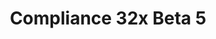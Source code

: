 ---
layout: post
title: Compliance 32x Beta 5
permalink: /compliance32x/B5
comments: true
comments-id: 1.16.5-32x-Beta-5
header-img: compliance32x/releases/B5.jpg

long_text: Thanks to our awesome community, today we're presenting yet another beta of our pack, consisting mainly of miscellaneous fixes, but also valuable additions such as the moon, rain, snow and held maps. The full release is ever so slightly closer – stay tuned for more updates!

main_changelog: changelogs/compliance32

download:
  - Java - 1.16.5 (GitHub):
    - https://github.com/Compliance-Resource-Pack/Resource-Pack-32x/releases/download/beta-5/Compliance-32x-Java-Beta-5.zip
  - Java - 1.16.5 (CurseForge):
    - https://www.curseforge.com/minecraft/texture-packs/compliance-32x/download/3253098
  - Bedrock - 1.16.210 (GitHub):
    - https://github.com/Compliance-Resource-Pack/Compliance-Bedrock-32x/releases/download/beta-5/Compliance-32x-Bedrock-Beta-5.mcpack
---